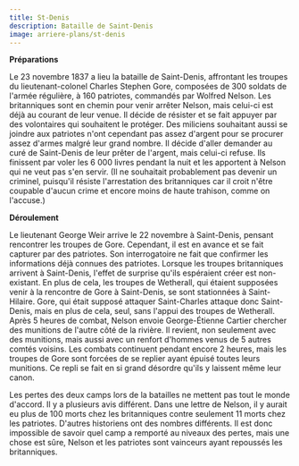 ```yaml
---
title: St-Denis
description: Bataille de Saint-Denis
image: arriere-plans/st-denis
---
```


**Préparations**

Le 23 novembre 1837 a lieu la bataille de Saint-Denis, affrontant les troupes du lieutenant-colonel Charles Stephen Gore, composées de 300 soldats de l'armée régulière, à 160 patriotes, commandés par Wolfred Nelson. Les britanniques sont en chemin pour venir arrêter Nelson, mais celui-ci est déjà au courant de leur venue. Il décide de résister et se fait appuyer par des volontaires qui souhaitent le protéger. Des miliciens souhaitant aussi se joindre aux patriotes n'ont cependant pas assez d'argent pour se procurer assez d'armes malgré leur grand nombre. Il décide d'aller demander au curé de Saint-Denis de leur prêter de l'argent, mais celui-ci refuse. Ils finissent par voler les 6 000 livres pendant la nuit et les apportent à Nelson qui ne veut pas s'en servir. (Il ne souhaitait probablement pas devenir un criminel, puisqu'il résiste l'arrestation des britanniques car il croit n'être coupable d'aucun crime et encore moins de haute trahison, comme on l'accuse.)

**Déroulement**

Le lieutenant George Weir arrive le 22 novembre à Saint-Denis, pensant rencontrer les troupes de Gore. Cependant, il est en avance et se fait capturer par des patriotes. Son interrogatoire ne fait que confirmer les informations déjà connues des patriotes. Lorsque les troupes britanniques arrivent à Saint-Denis, l'effet de surprise qu'ils espéraient créer est non-existant. En plus de cela, les troupes de Wetherall, qui étaient supposées venir à la rencontre de Gore à Saint-Denis, se sont stationnées à Saint-Hilaire. Gore, qui était supposé attaquer Saint-Charles attaque donc Saint-Denis, mais en plus de cela, seul, sans l'appui des troupes de Wetherall. Après 5 heures de combat, Nelson envoie George-Étienne Cartier chercher des munitions de l'autre côté de la rivière. Il revient, non seulement avec des munitions, mais aussi avec un renfort d'hommes venus de 5 autres comtés voisins. Les combats continuent pendant encore 2 heures, mais les troupes de Gore sont forcées de se replier ayant épuisé toutes leurs munitions. Ce repli se fait en si grand désordre qu'ils y laissent même leur canon.

Les pertes des deux camps lors de la batailles ne mettent pas tout le monde d'accord. Il y a plusieurs avis différent. Dans une lettre de Nelson, il y aurait eu plus de 100 morts chez les britanniques contre seulement 11 morts chez les patriotes. D'autres historiens ont des nombres différents. Il est donc impossible de savoir quel camp a remporté au niveaux des pertes, mais une chose est sûre, Nelson et les patriotes sont vainceurs ayant repoussés les britanniques.
